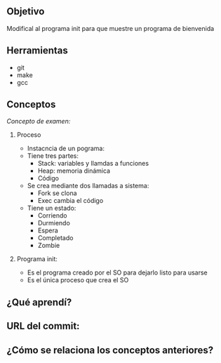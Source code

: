 ## Objetivo
Modifical al programa init para que muestre un programa de bienvenida

## Herramientas
- git
- make
- gcc

## Conceptos

*Concepto de examen:*

1) Proceso
    + Instacncia de un pograma:
    + Tiene tres partes:
      - Stack: variables y llamdas a funciones
      - Heap: memoria dinámica
      - Código
    + Se crea mediante dos llamadas a sistema:
      - Fork se clona
      - Exec cambia el código
    + Tiene un estado:
      - Corriendo
      - Durmiendo
      - Espera
      - Completado
      - Zombie
      
2) Programa init:
    + Es el programa creado por el SO  para dejarlo listo para usarse
    + Es el única proceso que crea el SO
   

## ¿Qué aprendí?

## URL del commit:

## ¿Cómo se relaciona los conceptos anteriores?
